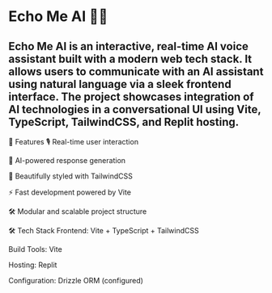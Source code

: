 # Echo Me AI 🎤🤖
## Echo Me AI is an interactive, real-time AI voice assistant built with a modern web tech stack. It allows users to communicate with an AI assistant using natural language via a sleek frontend interface. The project showcases integration of AI technologies in a conversational UI using Vite, TypeScript, TailwindCSS, and Replit hosting.

🚀 Features
🎙️ Real-time user interaction

💬 AI-powered response generation

🎨 Beautifully styled with TailwindCSS

⚡️ Fast development powered by Vite

🛠️ Modular and scalable project structure

🛠 Tech Stack
Frontend: Vite + TypeScript + TailwindCSS

Build Tools: Vite

Hosting: Replit

Configuration: Drizzle ORM (configured)
